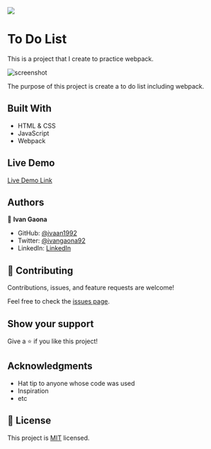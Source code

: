 ![](https://img.shields.io/badge/Microverse-blueviolet)

# To Do List

This is a project that I create to practice webpack. 

![screenshot](https://user-images.githubusercontent.com/73128809/144714616-ef209345-3532-4e86-9397-03a51d2b8f1f.png)

The purpose of this project is create a to do list including webpack.

## Built With

- HTML & CSS
- JavaScript
- Webpack

## Live Demo


[Live Demo Link](https://ivaan1992.github.io/To-Do-List/dist)

## Authors

👤 **Ivan Gaona**


- GitHub: [@ivaan1992](https://github.com/ivaan1992)
- Twitter: [@ivangaona92](https://twitter.com/ivangaona92)
- LinkedIn: [LinkedIn](https://www.linkedin.com/in/ivan-linares-gaona/)

## 🤝 Contributing

Contributions, issues, and feature requests are welcome!

Feel free to check the [issues page](https://github.com/ivaan1992/To-Do-List/issues).

## Show your support

Give a ⭐️ if you like this project!

## Acknowledgments

- Hat tip to anyone whose code was used
- Inspiration
- etc

## 📝 License

This project is [MIT](./MIT.md) licensed.
